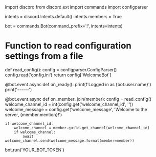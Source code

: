 import discord
from discord.ext import commands
import configparser

intents = discord.Intents.default()
intents.members = True

bot = commands.Bot(command_prefix='!', intents=intents)

# Function to read configuration settings from a file
def read_config():
    config = configparser.ConfigParser()
    config.read('config.ini')
    return config['WelcomeBot']

@bot.event
async def on_ready():
    print(f'Logged in as {bot.user.name}')
    print('------')

@bot.event
async def on_member_join(member):
    config = read_config()
    welcome_channel_id = int(config.get('welcome_channel_id', ''))
    welcome_message = config.get('welcome_message', 'Welcome to the server, {member.mention}!')

    if welcome_channel_id:
        welcome_channel = member.guild.get_channel(welcome_channel_id)
        if welcome_channel:
            await welcome_channel.send(welcome_message.format(member=member))

bot.run('YOUR_BOT_TOKEN')

